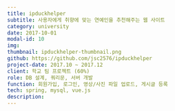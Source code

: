 ```yaml
---
title: ipduckhelper
subtitle: 사용자에게 취향에 맞는 연예인을 추천해주는 웹 사이트
category: university
date: 2017-10-01
modal-id: 10
img: 
thumbnail: ipduckhelper-thumbnail.png
github: https://github.com/jsc2576/ipduckhelper
project-date: 2017.10 ~ 2017.12
client: 학교 팀 프로젝트 (60%)
role: DB 설계, 쿼리문, 서버 개발
function: 회원가입, 로그인, 영상/사진 파일 업로드, 게시글 등록
tech: spring, mysql, vue.js
description: 
---
```

